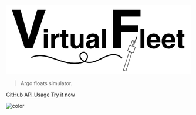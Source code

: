 <!-- Cover.md -->

![logo](img/repo_picture_tight.png)

> Argo floats simulator.

[GitHub](https://github.com/euroargodev/VirtualFleet/)
[API Usage](#Usage)
[Try it now](https://binder.pangeo.io/v2/gh/euroargodev/VirtualFleet/refactoring?urlpath=lab/tree/examples/try_it-CustomPlans.ipynb)

<!-- background color -->
![color](#fff)